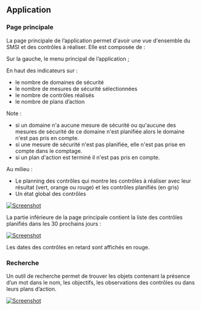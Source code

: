 ## Application

### Page principale

La page principale de l’application permet d'avoir une vue d'ensemble du SMSI et des contrôles à réaliser.
Elle est composée de :

Sur la gauche, le menu principal de l’application ;

En haut des indicateurs sur :

* le nombre de domaines de sécurité
* le nombre de mesures de sécurité sélectionnées
* le nombre de contrôles réalisés
* le nombre de plans d’action

Note :

* si un domaine n'a aucune mesure de sécurité ou qu'aucune des mesures de sécurité de ce domaine n'est planifiée alors le domaine n'est pas pris en compte.
* si une mesure de sécurité n'est pas planifiée, elle n'est pas prise en compte dans le comptage.
* si un plan d'action est terminé il n'est pas pris en compte.

Au milieu :

* Le planning des contrôles qui montre les contrôles à réaliser avec leur résultat (vert, orange ou rouge) et les contrôles planifiés (en gris)
* Un état global des contrôles

[![Screenshot](images/home1.fr.png)](images/home1.fr.png)

La partie inférieure de la page principale contient la liste des contrôles planifiés dans les 30 prochains jours :

[![Screenshot](images/home2.fr.png)](images/home2.fr.png)

Les dates des contrôles en retard sont affichés en rouge.

### Recherche

Un outil de recherche permet de trouver les objets contenant la présence d’un mot dans le nom, les objectifs, les observations des contrôles ou dans leurs plans d’action.

[![Screenshot](images/search.fr.png)](images/search.fr.png)
